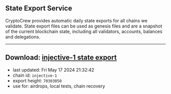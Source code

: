 ## State Export Service
CryptoCrew provides automatic daily state exports for all chains we validate. State export files can be used as genesis files and are a snapshot of the current blockchain state, including all validators, accounts, balances and delegations.

---
**Download: [injective-1 state export](https://dl-eu2.ccvalidators.com/SERVICE/injective/injective-1_export_70303050.json)**
---

- last updated: Fri May 17 2024 21:32:42
- chain id: `injective-1`
- export height: `70303050`
- use for: airdrops, local tests, chain recovery
